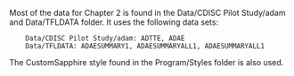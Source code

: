 Most of the data for Chapter 2 is found in the Data/CDISC Pilot Study/adam and Data/TFLDATA folder. 
It uses the following data sets:

		Data/CDISC Pilot Study/adam: ADTTE, ADAE
    	Data/TFLDATA: ADAESUMMARY1, ADAESUMMARYALL1, ADAESUMMARYALL1


The CustomSapphire style found in the Program/Styles folder is also used.

